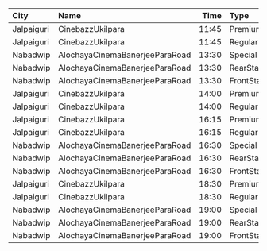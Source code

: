 | City       | Name                           |  Time | Type       | Price | Capacity | Booked |
| :--------- | :----------------------------- | ----: | :--------- | ----: | -------: | -----: |
| Jalpaiguri | CinebazzUkilpara               | 11:45 | Premium    |   80₹ |      100 |      0 |
| Jalpaiguri | CinebazzUkilpara               | 11:45 | Regular    |   80₹ |      100 |      0 |
| Nabadwip   | AlochayaCinemaBanerjeeParaRoad | 13:30 | Special    |   50₹ |      107 |     65 |
| Nabadwip   | AlochayaCinemaBanerjeeParaRoad | 13:30 | RearStall  |   40₹ |      252 |     68 |
| Nabadwip   | AlochayaCinemaBanerjeeParaRoad | 13:30 | FrontStall |   40₹ |      196 |    196 |
| Jalpaiguri | CinebazzUkilpara               | 14:00 | Premium    |  100₹ |      100 |      0 |
| Jalpaiguri | CinebazzUkilpara               | 14:00 | Regular    |   80₹ |      100 |      0 |
| Jalpaiguri | CinebazzUkilpara               | 16:15 | Premium    |  100₹ |      100 |      0 |
| Jalpaiguri | CinebazzUkilpara               | 16:15 | Regular    |   80₹ |      100 |      0 |
| Nabadwip   | AlochayaCinemaBanerjeeParaRoad | 16:30 | Special    |   50₹ |      107 |     65 |
| Nabadwip   | AlochayaCinemaBanerjeeParaRoad | 16:30 | RearStall  |   40₹ |      252 |     68 |
| Nabadwip   | AlochayaCinemaBanerjeeParaRoad | 16:30 | FrontStall |   40₹ |      196 |    196 |
| Jalpaiguri | CinebazzUkilpara               | 18:30 | Premium    |  100₹ |       55 |      0 |
| Jalpaiguri | CinebazzUkilpara               | 18:30 | Regular    |   80₹ |       11 |      0 |
| Nabadwip   | AlochayaCinemaBanerjeeParaRoad | 19:00 | Special    |   50₹ |      107 |     65 |
| Nabadwip   | AlochayaCinemaBanerjeeParaRoad | 19:00 | RearStall  |   40₹ |      252 |     68 |
| Nabadwip   | AlochayaCinemaBanerjeeParaRoad | 19:00 | FrontStall |   40₹ |      196 |    196 |